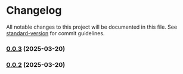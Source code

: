 # Changelog

All notable changes to this project will be documented in this file. See [standard-version](https://github.com/conventional-changelog/standard-version) for commit guidelines.

### [0.0.3](https://jabirdev/JabirDeveloper/md-typography/compare/v0.0.2...v0.0.3) (2025-03-20)

### [0.0.2](https://jabirdev/JabirDeveloper/md-typography/compare/v0.0.1...v0.0.2) (2025-03-20)

